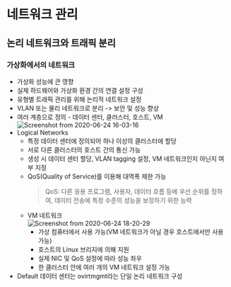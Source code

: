 # 네트워크 관리
## 논리 네트워크와 트래픽 분리
### 가상화에서의 네트워크
- 가상화 성능에 큰 영향
- 실제 하드웨어와 가상화 환경 간의 연결 설정 구성
- 유형별 트래픽 관리를 위해 논리적 네트워크 설정
- VLAN 또는 물리 네트워크로 분리 -> 보안 및 성능 향상
- 여러 계층으로 정의 - 데이터 센터, 클러스터, 호스트, VM   
![Screenshot from 2020-06-24 16-03-16](https://user-images.githubusercontent.com/53208493/85527794-2a305d00-b646-11ea-9e11-ad726d0fecc2.png)
- Logical Networks
  - 특정 데이터 센터에 정의되어 하나 이상의 클러스터에 할당
  - 서로 다른 클러스터의 호스트 간의 통신 가능
  - 생성 시 데이터 센터 할당, VLAN tagging 설정, VM 네트워크인지 아닌지 여부 지정
  - QoS(Quality of Service)를 이용해 대역폭 제한 가능
    > QoS: 다른 응용 프로그램, 사용자, 데이터 흐름 등에 우선 순위를 정하여, 데이터 전송에 특정 수준의 성능을 보장하기 위한 능력
  - VM 네트워크   
  ![Screenshot from 2020-06-24 18-20-29](https://user-images.githubusercontent.com/53208493/85528861-6adca600-b647-11ea-902c-07bd1abfd861.png)
    - 가상 컴퓨터에서 사용 가능(VM 네트워크가 아닐 경우 호스트에서만 사용 가능)
    - 호스트의 Linux 브리지에 의해 지원
    - 실제 NIC 및 QoS 설정에 따라 성능 좌우
    - 한 클러스터 안에 여러 개의 VM 네트워크 설정 가능 
- Default 데이터 센터는 ovirtmgmt라는 단일 논리 네트워크 구성
